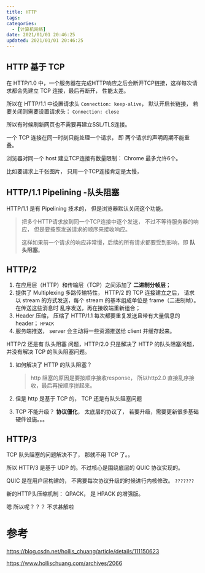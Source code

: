 ```yaml
---
title: HTTP
tags: 
categories:
  - [计算机网络]
date: 2021/01/01 20:46:25
updated: 2021/01/01 20:46:25
---
```




## HTTP 基于 TCP 



在 HTTP/1.0 中，一个服务器在完成HTTP响应之后会断开TCP链接，这样每次请求都会先建立 TCP 连接，最后再断开， 性能太差。



所以在 HTTP/1.1 中设置请求头 `Connection: keep-alive`， 默认开启长链接， 若要关闭则需要设置请求头： `Connection: close`

所以有时候刷新网页也不需要再建立SSL/TLS连接。



一个 TCP 连接在同一时刻只能处理一个请求， 即 两个请求的声明周期不能重叠。



浏览器对同一个 host 建立TCP连接有数量限制： Chrome 最多允许6个。

比如要请求上千张图片， 只用一个TCP连接肯定是太慢，



## HTTP/1.1 Pipelining   -队头阻塞

HTTP/1.1 是有 Pipelining 技术的， 但是浏览器默认关闭这个功能。

> 把多个HTTP请求放到同一个TCP连接中逐个发送， 不过不等待服务器的响应， 但是要按照发送请求的顺序来接收响应。
>
> 这样如果前一个请求的响应非常慢，后续的所有请求都要受到影响，即 **队头阻塞**。





## HTTP/2

1. 在应用层（HTTP）和传输层（TCP）之间添加了 **二进制分帧层**；
2. 提供了 Multiplexing 多路传输特性， HTTP/2 的 TCP 连接建立之后， 请求以 stream 的方式发送，每个 stream 的基本组成单位是 frame（二进制帧）。 在传送这些消息时 乱序发送，再在接收端重新组合；
3. Header 压缩， 压缩了 HTTP/1.1 每次都要重复发送且带有大量信息的header； `HPACK`
4. 服务端推送， server 会主动将一些资源推送给 client 并缓存起来。





HTTP/2 还是有 队头阻塞 问题，HTTP/2.0 只是解决了 HTTP 的队头阻塞问题， 并没有解决 TCP 的队头阻塞问题。

1. 如何解决了 HTTP 的队头阻塞？

   > http 阻塞的原因是要按顺序接收response， 所以http2.0 直接乱序接收，最后再按顺序拼起来。

2. 但是 http 是基于 TCP 的， TCP 还是有队头阻塞问题

3. TCP 不能升级？  **协议僵化**， 太底层的协议了， 若要升级，需要更新很多基础硬件设施。。。



## HTTP/3

TCP 队头阻塞的问题解决不了， 那就不用 TCP 了。。

所以 HTTP/3 是基于 UDP 的。不过核心是围绕底层的 QUIC 协议实现的。

QUIC 是在用户层构建的， 不需要每次协议升级的时候进行内核修改。   `???????`

新的HTTP头压缩机制： QPACK， 是 HPACK 的增强版。



嗯  所以呢？？？   不求甚解啦





# 参考

https://blog.csdn.net/hollis_chuang/article/details/111150623

https://www.hollischuang.com/archives/2066